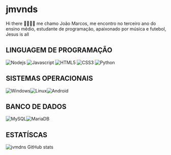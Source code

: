 # jmvnds
Hi there 🫵🏻🤌🏻 me chamo João Marcos, me encontro no terceiro ano do ensino médio, estudante de programação, apaixonado por música e futebol, Jesus is all

## LINGUAGEM DE PROGRAMAÇÃO 
![Nodejs](https://img.shields.io/badge/Node.js-43853D?style=for-the-badge&logo=node.js&logoColor=black) ![Javascript](https://img.shields.io/badge/JavaScript-323330?style=for-the-badge&logo=javascript&logoColor=F7DF1E) ![HTML5](https://img.shields.io/badge/HTML5-E34F26?style=for-the-badge&logo=html5&logoColor=white) ![CSS3](https://img.shields.io/badge/CSS3-1572B6?style=for-the-badge&logo=css3&logoColor=white) ![Python](https://img.shields.io/badge/Python-14354C?style=for-the-badge&logo=python&logoColor=white)

## SISTEMAS OPERACIONAIS
![Windows](https://img.shields.io/badge/Windows-0078D6?style=for-the-badge&logo=windows&logoColor=white)![Linux](https://img.shields.io/badge/Linux-FCC624?style=for-the-badge&logo=linux&logoColor=black)![Android](https://img.shields.io/badge/Android-3DDC84?style=for-the-badge&logo=android&logoColor=white)

## BANCO DE DADOS 
![MySQL](https://img.shields.io/badge/mysql-4479A1.svg?style=for-the-badge&logo=mysql&logoColor=white)![MariaDB](https://img.shields.io/badge/MariaDB-003545?style=for-the-badge&logo=mariadb&logoColor=white)

## ESTATÍSCAS
![jvmdns GitHub stats](https://github-readme-stats.vercel.app/api?username=jvmnds&show_icons=true&theme=radical)
